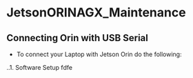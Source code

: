 # JetsonORINAGX_Maintenance

## Connecting Orin with USB Serial
- To connect your Laptop with Jetson Orin do the following:

..1. Software Setup
  fdfe
